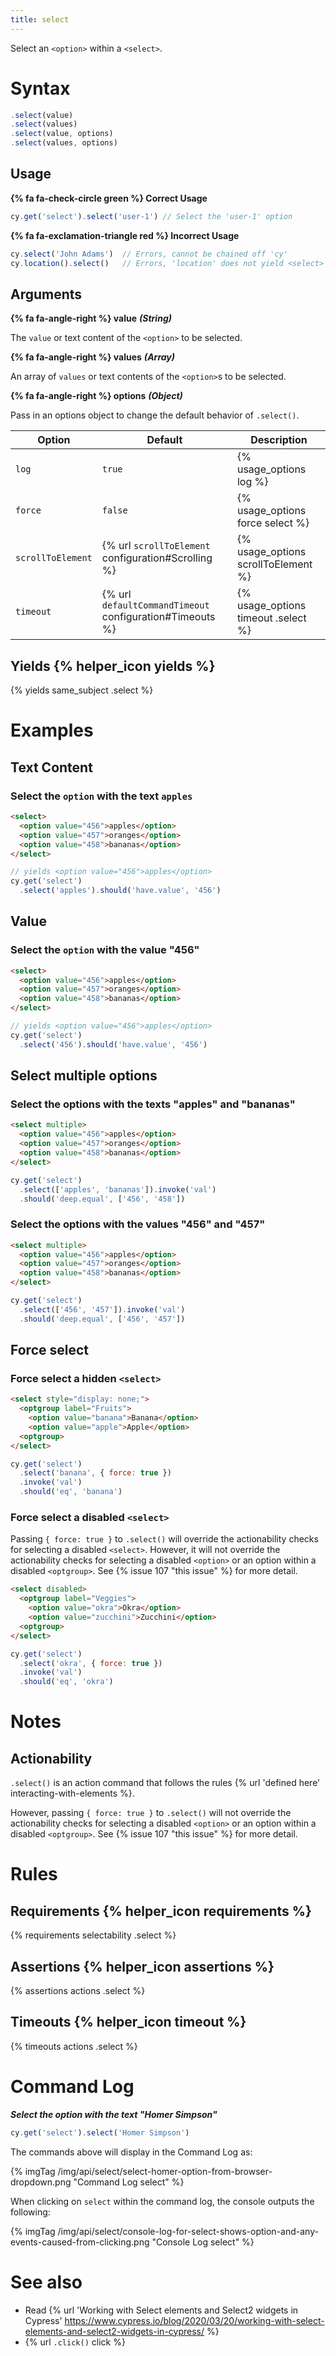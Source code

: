 ```yaml
---
title: select
---
```


Select an `<option>` within a `<select>`.

# Syntax

```javascript
.select(value)
.select(values)
.select(value, options)
.select(values, options)
```

## Usage

**{% fa fa-check-circle green %} Correct Usage**

```javascript
cy.get('select').select('user-1') // Select the 'user-1' option
```

**{% fa fa-exclamation-triangle red %} Incorrect Usage**

```javascript
cy.select('John Adams')  // Errors, cannot be chained off 'cy'
cy.location().select()   // Errors, 'location' does not yield <select> element
```

## Arguments

**{% fa fa-angle-right %} value**  ***(String)***

The `value` or text content of the `<option>` to be selected.

**{% fa fa-angle-right %} values**  ***(Array)***

An array of `values` or text contents of the `<option>`s to be selected.

**{% fa fa-angle-right %} options**  ***(Object)***

Pass in an options object to change the default behavior of `.select()`.

Option | Default | Description
--- | --- | ---
`log` | `true` | {% usage_options log %}
`force` | `false` | {% usage_options force select %}
`scrollToElement` | {% url `scrollToElement` configuration#Scrolling %} | {% usage_options scrollToElement %}
`timeout` | {% url `defaultCommandTimeout` configuration#Timeouts %} | {% usage_options timeout .select %}

## Yields {% helper_icon yields %}

{% yields same_subject .select %}

# Examples

## Text Content

### Select the `option` with the text `apples`

```html
<select>
  <option value="456">apples</option>
  <option value="457">oranges</option>
  <option value="458">bananas</option>
</select>
```

```javascript
// yields <option value="456">apples</option>
cy.get('select')
  .select('apples').should('have.value', '456')
```

## Value

### Select the `option` with the value "456"

```html
<select>
  <option value="456">apples</option>
  <option value="457">oranges</option>
  <option value="458">bananas</option>
</select>
```

```javascript
// yields <option value="456">apples</option>
cy.get('select')
  .select('456').should('have.value', '456')
```

## Select multiple options

### Select the options with the texts "apples" and "bananas"

```html
<select multiple>
  <option value="456">apples</option>
  <option value="457">oranges</option>
  <option value="458">bananas</option>
</select>
```

```javascript
cy.get('select')
  .select(['apples', 'bananas']).invoke('val')
  .should('deep.equal', ['456', '458'])
```

### Select the options with the values "456" and "457"

```html
<select multiple>
  <option value="456">apples</option>
  <option value="457">oranges</option>
  <option value="458">bananas</option>
</select>
```

```javascript
cy.get('select')
  .select(['456', '457']).invoke('val')
  .should('deep.equal', ['456', '457'])
```

## Force select

### Force select a hidden `<select>`

```html
<select style="display: none;">
  <optgroup label="Fruits">
    <option value="banana">Banana</option>
    <option value="apple">Apple</option>
  <optgroup>
</select>
```

```javascript
cy.get('select')
  .select('banana', { force: true })
  .invoke('val')
  .should('eq', 'banana')
```

### Force select a disabled `<select>`

Passing `{ force: true }` to `.select()` will override the actionability checks for selecting a disabled `<select>`. However, it will not override  the actionability checks for selecting a disabled `<option>` or an option within a disabled `<optgroup>`. See {% issue 107 "this issue" %} for more detail.

```html
<select disabled>
  <optgroup label="Veggies">
    <option value="okra">Okra</option>
    <option value="zucchini">Zucchini</option>
  <optgroup>
</select>
```

```javascript
cy.get('select')
  .select('okra', { force: true })
  .invoke('val')
  .should('eq', 'okra')
```

# Notes

## Actionability

`.select()` is an action command that follows the rules {% url 'defined here' interacting-with-elements %}.

However, passing `{ force: true }` to `.select()` will not override the actionability checks for selecting a disabled `<option>` or an option within a disabled `<optgroup>`. See {% issue 107 "this issue" %} for more detail.

# Rules

## Requirements {% helper_icon requirements %}

{% requirements selectability .select %}

## Assertions {% helper_icon assertions %}

{% assertions actions .select %}

## Timeouts {% helper_icon timeout %}

{% timeouts actions .select %}

# Command Log

***Select the option with the text "Homer Simpson"***

```javascript
cy.get('select').select('Homer Simpson')
```

The commands above will display in the Command Log as:

{% imgTag /img/api/select/select-homer-option-from-browser-dropdown.png "Command Log select" %}

When clicking on `select` within the command log, the console outputs the following:

{% imgTag /img/api/select/console-log-for-select-shows-option-and-any-events-caused-from-clicking.png "Console Log select" %}

# See also

- Read {% url 'Working with Select elements and Select2 widgets in Cypress' https://www.cypress.io/blog/2020/03/20/working-with-select-elements-and-select2-widgets-in-cypress/ %}
- {% url `.click()` click %}
